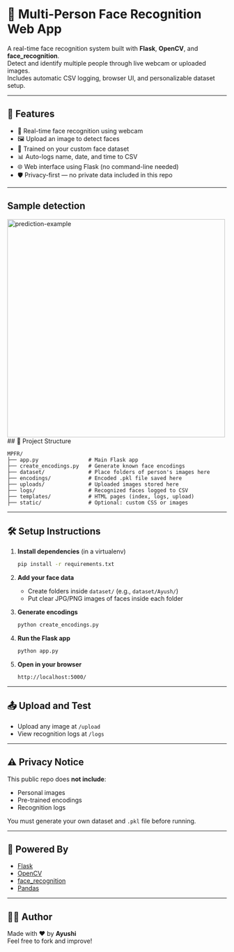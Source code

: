 # 🎯 Multi-Person Face Recognition Web App

A real-time face recognition system built with **Flask**, **OpenCV**, and **face_recognition**.  
Detect and identify multiple people through live webcam or uploaded images.  
Includes automatic CSV logging, browser UI, and personalizable dataset setup.

---

## 🚀 Features

- 🎥 Real-time face recognition using webcam
- 🖼️ Upload an image to detect faces
- 🧠 Trained on your custom face dataset
- 📊 Auto-logs name, date, and time to CSV
- 🌐 Web interface using Flask (no command-line needed)
- 🛡️ Privacy-first — no private data included in this repo

---

## Sample detection 
<img src ="uploads\result.jpg" alt="prediction-example" width="500"/>
## 📁 Project Structure

```
MPFR/
├── app.py                # Main Flask app
├── create_encodings.py   # Generate known face encodings
├── dataset/              # Place folders of person's images here
├── encodings/            # Encoded .pkl file saved here
├── uploads/              # Uploaded images stored here
├── logs/                 # Recognized faces logged to CSV
├── templates/            # HTML pages (index, logs, upload)
├── static/               # Optional: custom CSS or images
```

---

## 🛠️ Setup Instructions

1. **Install dependencies** (in a virtualenv)
   ```bash
   pip install -r requirements.txt
   ```

2. **Add your face data**
   - Create folders inside `dataset/` (e.g., `dataset/Ayush/`)
   - Put clear JPG/PNG images of faces inside each folder

3. **Generate encodings**
   ```bash
   python create_encodings.py
   ```

4. **Run the Flask app**
   ```bash
   python app.py
   ```

5. **Open in your browser**
   ```
   http://localhost:5000/
   ```

---

## 📤 Upload and Test

- Upload any image at `/upload`
- View recognition logs at `/logs`

---

## ⚠️ Privacy Notice

This public repo does **not include**:
- Personal images
- Pre-trained encodings
- Recognition logs

You must generate your own dataset and `.pkl` file before running.

---

## 🧠 Powered By

- [Flask](https://flask.palletsprojects.com/)
- [OpenCV](https://opencv.org/)
- [face_recognition](https://github.com/ageitgey/face_recognition)
- [Pandas](https://pandas.pydata.org/)

---

## 🧑‍💻 Author

Made with ❤️ by **Ayushi**  
Feel free to fork and improve!

